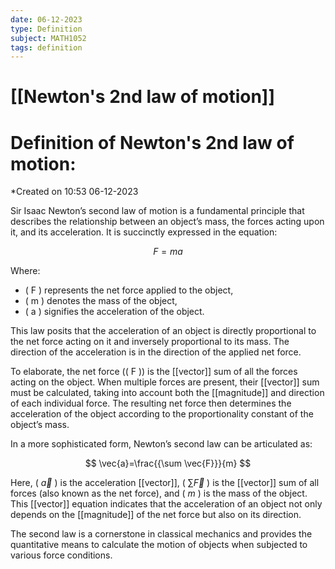 ```yaml
---
date: 06-12-2023
type: Definition
subject: MATH1052
tags: definition
---
```

# [[Newton's 2nd law of motion]]

# Definition of Newton's 2nd law of motion:
*Created on 10:53 06-12-2023

Sir Isaac Newton’s second law of motion is a fundamental principle that describes the relationship between an object’s mass, the forces acting upon it, and its acceleration. It is succinctly expressed in the equation:

$$
F=ma
$$

Where:

- ( F ) represents the net force applied to the object,
- ( m ) denotes the mass of the object,
- ( a ) signifies the acceleration of the object.

This law posits that the acceleration of an object is directly proportional to the net force acting on it and inversely proportional to its mass. The direction of the acceleration is in the direction of the applied net force.

To elaborate, the net force (( F )) is the [[vector]] sum of all the forces acting on the object. When multiple forces are present, their [[vector]] sum must be calculated, taking into account both the [[magnitude]] and direction of each individual force. The resulting net force then determines the acceleration of the object according to the proportionality constant of the object’s mass.

In a more sophisticated form, Newton’s second law can be articulated as:

$$
\vec{a}=\frac{{\sum \vec{F}}}{m}
$$

Here, ( $\vec{a}$ ) is the acceleration [[vector]], ( $\sum \vec{F}$ ) is the [[vector]] sum of all forces (also known as the net force), and ( $m$ ) is the mass of the object. This [[vector]] equation indicates that the acceleration of an object not only depends on the [[magnitude]] of the net force but also on its direction.

The second law is a cornerstone in classical mechanics and provides the quantitative means to calculate the motion of objects when subjected to various force conditions.
